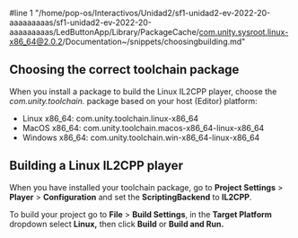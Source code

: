 #line 1 "/home/pop-os/Interactivos/Unidad2/sf1-unidad2-ev-2022-20-aaaaaaaaas/sf1-unidad2-ev-2022-20-aaaaaaaaas/LedButtonApp/Library/PackageCache/com.unity.sysroot.linux-x86_64@2.0.2/Documentation~/snippets/choosingbuilding.md"
## Choosing the correct toolchain package

When you install a package to build the Linux IL2CPP player, choose the *com.unity.toolchain.* package based on your host (Editor) platform:

- Linux x86_64: com.unity.toolchain.linux-x86_64
- MacOS x86_64: com.unity.toolchain.macos-x86_64-linux-x86_64
- Windows x86_64: com.unity.toolchain.win-x86_64-linux-x86_64

## Building a Linux IL2CPP player

When you have installed your toolchain package, go to **Project Settings** &gt; **Player** &gt; **Configuration** and set the **ScriptingBackend** to **IL2CPP**.

To build your project go to **File** &gt; **Build Settings**, in the **Target Platform** dropdown select **Linux,** then click **Build** or **Build and Run.** 
